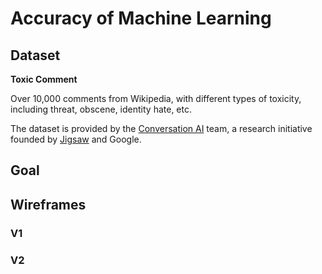 # Accuracy of Machine Learning

## Dataset
**Toxic Comment** 

Over 10,000 comments from Wikipedia, with different types of toxicity, including threat, obscene, identity hate, etc.

The dataset is provided by the [Conversation AI](https://conversationai.github.io/) team, a research initiative founded by [Jigsaw](https://jigsaw.google.com/) and Google.

## Goal

## Wireframes
### V1
### V2

## 